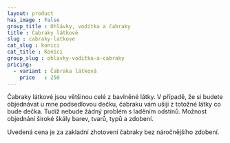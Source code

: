 ```yaml
---
layout: product
has_image : False
group_title : Ohlávky, vodítka a čabraky
title : Čabraky látkové
slug : cabraky-latkove
cat_slug : konici
cat_title : Koníci
group_slug : ohlavky-voditka-a-cabraky
pricing:
  - variant : Čabraka látková
    price   : 250
---
```


Čabraky látkové jsou většinou celé z bavlněné látky. 
V případě, že si budete objednávat u mne podsedlovou dečku, čabraku vám ušiji z totožné látky co bude dečka. 
Tudíž nebude žádný problém s laděním odstínů. Možnost objednání široké škály barev, tvarů, typů a zdobení. 

Uvedená cena je za zakladní zhotovení čabraky bez náročnějšího zdobení.

